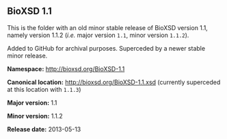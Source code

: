 ## BioXSD 1.1

This is the folder with an old minor stable release of BioXSD version 1.1, namely version 1.1.2 (*i.e.* major version `1.1`, minor version `1.1.2`).

Added to GitHub for archival purposes. Superceded by a newer stable minor release.



**Namespace:** http://bioxsd.org/BioXSD-1.1

**Canonical location:** http://bioxsd.org/BioXSD-1.1.xsd	(currently superceded at this location with `1.1.3`)

**Major version:** 1.1

**Minor version:** 1.1.2

**Release date:** 2013-05-13
